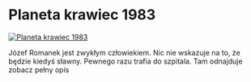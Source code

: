 Planeta krawiec 1983 
=============
[![Planeta krawiec 1983 ](http://vidos.pl/images/player.gif)](http://vidos.pl/planeta-krawiec-1983)

 Józef Romanek jest zwykłym człowiekiem. Nic nie wskazuje na to, że będzie kiedyś sławny. Pewnego razu trafia do szpitala. Tam odnajduje zobacz pełny opis
